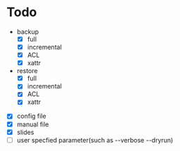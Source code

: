 # Todo
- backup
  - [X] full
  - [X] incremental
  - [X] ACL 
  - [X] xattr
- restore
  - [X] full
  - [X] incremental
  - [X] ACL 
  - [X] xattr
- [X] config file
- [X] manual file
- [X] slides
- [ ] user specfied parameter(such as --verbose --dryrun)
